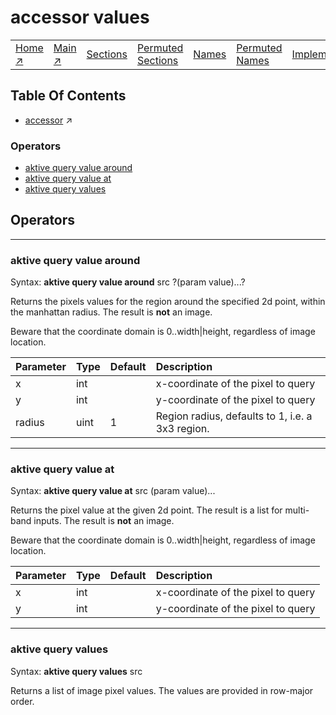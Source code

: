 # accessor values

||||||||
|---|---|---|---|---|---|---|
|[Home ↗](/)|[Main ↗](index.md)|[Sections](index.md#sectree)|[Permuted Sections](bypsections.md)|[Names](byname.md)|[Permuted Names](bypnames.md)|[Implementations](bylang.md)|

## Table Of Contents

  - [accessor](accessor.md) ↗


### Operators

 - [aktive query value around](#query_value_around)
 - [aktive query value at](#query_value_at)
 - [aktive query values](#query_values)

## Operators

---
### <a name='query_value_around'></a> aktive query value around

Syntax: __aktive query value around__ src ?(param value)...?

Returns the pixels values for the region around the specified 2d point, within the manhattan radius. The result is __not__ an image.

Beware that the coordinate domain is 0..width|height, regardless of image location.

|Parameter|Type|Default|Description|
|:---|:---|:---|:---|
|x|int||x-coordinate of the pixel to query|
|y|int||y-coordinate of the pixel to query|
|radius|uint|1|Region radius, defaults to 1, i.e. a 3x3 region.|

---
### <a name='query_value_at'></a> aktive query value at

Syntax: __aktive query value at__ src (param value)...

Returns the pixel value at the given 2d point. The result is a list for multi-band inputs. The result is __not__ an image.

Beware that the coordinate domain is 0..width|height, regardless of image location.

|Parameter|Type|Default|Description|
|:---|:---|:---|:---|
|x|int||x-coordinate of the pixel to query|
|y|int||y-coordinate of the pixel to query|

---
### <a name='query_values'></a> aktive query values

Syntax: __aktive query values__ src

Returns a list of image pixel values. The values are provided in row-major order.


